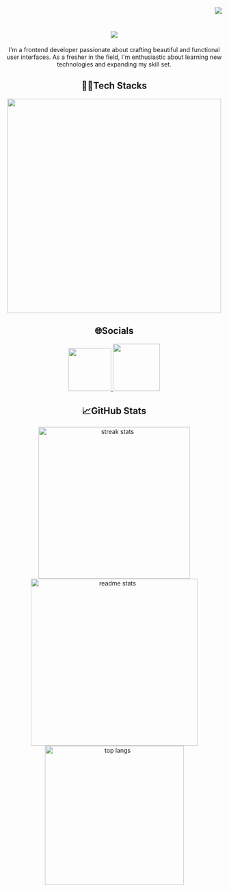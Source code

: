 
<a href="https://visitcount.itsvg.in">
  <img align="right" src="https://visitcount.itsvg.in/api?id=JoelPJacob&label=Profile%20Views&color=12&icon=8&pretty=false" />
</a>
<br/>

<h1 align="center">
    <img src="https://readme-typing-svg.herokuapp.com?font=Roboto&weight=700&size=40&duration=4000&pause=700&color=B15EFF&center=true&vCenter=true&random=false&width=435&lines=Hey+There!👋🏼;I'm+Joel">
</h1>


<p align="center">I'm a frontend developer passionate about crafting beautiful and functional user interfaces. As a fresher in the field, I'm enthusiastic about learning new technologies and expanding my skill set.</p>

<div align="center">
  <h2>🧑‍💻Tech Stacks</h2>

 <img width="500px" src="https://skillicons.dev/icons?i=react,html,css,js,bootstrap,materialui,flutter,postman,figma,firebase,github,vscode,npm,netlify,bitbucket"/>

</div>

<div align="center"> 
<h2>🌐Socials</h2>
 <a href="https://www.linkedin.com/in/joel-p-jacob/" target="_blank">
    <img width="100px"src="https://img.shields.io/badge/LinkedIn-%230077B5.svg?logo=linkedin&logoColor=white" target="_blank" />
  </a>
  <a href="https://www.instagram.com/joel_p___" target="_blank">
     <img width="110px" src="https://img.shields.io/badge/Instagram-%23E4405F.svg?logo=Instagram&logoColor=white" target="_blank" />
  </a>
</div>

<div align=center>
  <h2>📈GitHub Stats</h2>
  <img width=354 src="https://github-readme-stats.vercel.app/api?username=JoelPJacob&theme=dark&hide_border=false&include_all_commits=false&count_private=false" alt="streak stats"/>
  <img width=390 src="https://github-readme-streak-stats.herokuapp.com/?user=JoelPJacob&theme=dark&hide_border=false" alt="readme stats" />
  <br/>
  <img width=325 align="center" src="https://github-readme-stats.vercel.app/api/top-langs/?username=JoelPJacob&theme=dark&hide_border=false&include_all_commits=false&count_private=false&layout=compact" alt="top langs" />
</div>





